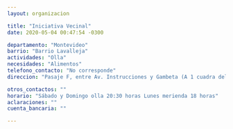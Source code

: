 ```yaml
---
layout: organizacion

title: "Iniciativa Vecinal"
date: 2020-05-04 00:47:54 -0300

departamento: "Montevideo"
barrio: "Barrio Lavalleja"
actividades: "Olla"
necesidades: "Alimentos"
telefono_contacto: "No corresponde"
direccion: "Pasaje F, entre Av. Instrucciones y Gambeta (A 1 cuadra del liceo 60)"

otros_contactos: ""
horario: "Sábado y Domingo olla 20:30 horas Lunes merienda 18 horas"
aclaraciones: ""
cuenta_bancaria: ""

---
```

